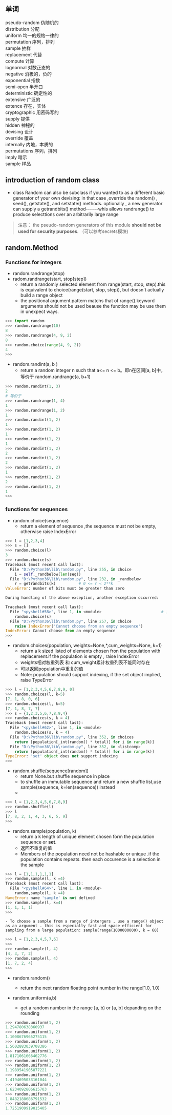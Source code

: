 ## 单词
pseudo-random	伪随机的  <br>
distribution		分配   <br>
uniform 			均一的规格一律的   <br>
permutation		序列，排列   <br>
sample			抽样   <br>
replacement		代替   <br>
compute			计算   <br>
lognormal		对数正态的   <br>
negative			消极的，负的   <br>
exponential		指数   <br>
semi-open		半开口 <br>
deterministic		确定性的 <br>
extensive		广泛的 <br>
extence			存在，实体 <br>
cryptographic	用密码写的 <br>
supply			提供 <br>
hidden 			神秘的 <br>
devising			设计 <br>
override			覆盖 <br>
internally		内地，本质的 <br>
permutations		序列，排列 <br>
imply			暗示 <br>
sample			样品 <br>
## introduction of random class
- class Random can also be subclass if you wanted to as a different basic generator of your own devising: in that case ,override the random() , seed(), getstate(), and setstate() methods. optionally , a new generator can supply a getrandbits() method------whis allows randrange() to produce selecttions over an arbitrarily large range

> 注意： the pseudo-random generators of this module **should not be used for security purposes**. （可以参考secrets模块)

## random.Method
### Functions for integers
- random.randrange(stop)
- radom.randrange(start, stop[step])
	- return a randomly selected element from range(start, stop, step).this is equivalent to choice(range(start, stop, step)), but doesn't actually build a range object
	- the positional argument pattern matchs that of range().keyword arguments should not be used beause the function may be use them in unexpect ways.

```python
>>> import random
>>> random.randrange(10)
8
>>> random.randrange(4, 9, 2)
8
>>> random.choice(range(4, 9, 2))
4
>>> 
```

- random.randint(a, b )
	- return a random integer n such that a<= n <= b。即n在区间[a, b]中，等价于 random.randrange(a, b+1)

```python
>>> random.randint(1, 3)
2
# 等价于
>>> random.randrange(1, 4)
1
>>> random.randrange(1, 2)
1
>>> random.randint(1, 2)
1
>>> random.randint(1, 2)
1
>>> random.randint(1, 2)
1
>>> random.randint(1, 2)
2
>>> random.randint(1, 2)
2
>>> random.randint(1, 2)
1
>>> random.randint(1, 2)
2
>>> random.randint(1, 2)
1
>>> 
```
 
### functions  for   sequences
- random.choice(sequence)
	- return a element of sequence ,the sequence must not be empty, otherwise raise IndexError

```python
>>> l = [1,2,3,4]
>>> s = []
>>> random.choice(l)
3
>>> random.choice(s)
Traceback (most recent call last):
  File "D:\Python36\lib\random.py", line 255, in choice
    i = self._randbelow(len(seq))
  File "D:\Python36\lib\random.py", line 232, in _randbelow
    r = getrandbits(k)          # 0 <= r < 2**k
ValueError: number of bits must be greater than zero

During handling of the above exception, another exception occurred:

Traceback (most recent call last):
  File "<pyshell#58>", line 1, in <module>							# 为毛爆出两个错。。。。
    random.choice(s)
  File "D:\Python36\lib\random.py", line 257, in choice
    raise IndexError('Cannot choose from an empty sequence')
IndexError: Cannot choose from an empty sequence
>>> 
```

- random.choices(population, weights=None,*,cum_weights=None, k=1)
	- return a k sized listed of elements chosen fron the population with replacement.if the population is empty , raise IndexError
	- weights相对权重列表 和 cum_weight累计权重列表不能同时存在
	- 可以返回population中重复的值
	- Note: population should support indexing, if the set object implied, raise TypeError  

```python
>>> l = [1,2,3,4,5,6,7,8,9, 0]
>>> random.choices(l, k=5)
[7, 1, 8, 0, 6]
>>> random.choices(l, k=5)
[7, 1, 8, 7, 7]
>>> s = {1,2,3,5,6,7,8,9,4}
>>> random.choices(s, k = 4)
Traceback (most recent call last):
  File "<pyshell#62>", line 1, in <module>
    random.choices(s, k = 4)
  File "D:\Python36\lib\random.py", line 352, in choices
    return [population[_int(random() * total)] for i in range(k)]
  File "D:\Python36\lib\random.py", line 352, in <listcomp>
    return [population[_int(random() * total)] for i in range(k)]
TypeError: 'set' object does not support indexing
>>> 
```

- random.shuffle(sequence[random])
	- return None.but shuffle sequence in place
	- to shuffle an immutable sequence and return a new shuffle list,use sample(sequence, k=len(sequence)) instead
	- 

```python
>>> l = [1,2,3,4,5,6,7,8,9]
>>> random.shuffle(l)
>>> l
[7, 8, 2, 1, 4, 3, 6, 5, 9]
>>> 
```

- random.sample(population, k)
	- return a k length of unique element chosen form the population sequence or **set**.
	- 返回不重复的值
	- Members of the population need not be hashable or unique .if the population contains repeats. then each occurence is a selection in the sample

```python
>>> l = [1,1,1,1,1,1]
>>> random,sample(l, k =4)
Traceback (most recent call last):
  File "<pyshell#64>", line 1, in <module>
    random,sample(l, k =4)
NameError: name 'sample' is not defined
>>> random.sample(l, k=4)
[1, 1, 1, 1]
>>> 
```

	- To choose a sample from a range of intergers , use a range() object as an argument . this is especially fast and space efficient for sampling from a large population: sample(range(1000000000), k = 60)

    
```python
>>> l = [1,2,3,4,5,7,6]
>>> 
>>> random.sample(l, 4)
[4, 3, 7, 2]
>>> random.sample(l, 4)
[1, 7, 2, 4]
>>> 
```

- random.random()
	- return the next random floating point number in the range[1.0, 1.0)

- random.uniform(a,b)
	- get a random number in the range  [a, b) or [a, b]  depanding on the rounding

```python
>>> random.uniform(1, 2)
1.294780638360937
>>> random.uniform(1, 2)
1.1008676965275115
>>> random.uniform(1, 2)
1.5602883039708386
>>> random.uniform(1, 2)
1.8171061666462776
>>> random.uniform(1, 2)
>>> random.uniform(1, 2)
1.1989541905877221
>>> random.uniform(1, 2)
1.4194695033161044
>>> random.uniform(1, 2)
1.6234092806615703
>>> random.uniform(1, 2)
1.8482188686791532
>>> random.uniform(1, 2)
1.7251909919015405

``` 







